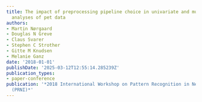 ```yaml
---
title: The impact of preprocessing pipeline choice in univariate and multivariate
  analyses of pet data
authors:
- Martin Nørgaard
- Douglas N Greve
- Claus Svarer
- Stephen C Strother
- Gitte M Knudsen
- Melanie Ganz
date: '2018-01-01'
publishDate: '2025-03-12T12:55:14.285239Z'
publication_types:
- paper-conference
publication: '*2018 International Workshop on Pattern Recognition in Neuroimaging
  (PRNI)*'
---
```


